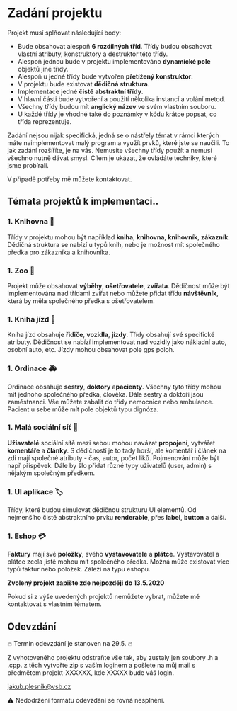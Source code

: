 # Zadání projektu 

Projekt musí splňovat následující body:

* Bude obsahovat alespoň **6 rozdílných tříd**. Třídy budou obsahovat vlastní atributy, konstruktory a destruktor této třídy.
* Alespoň jednou bude v projektu implementováno **dynamické pole** objektů jiné třídy.
* Alespoň u jedné třídy bude vytvořen **přetížený konstruktor**.
* V projektu bude existovat **dědičná struktura**. 
* Implementace jedné **čistě abstraktní třídy**.
* V hlavní části bude vytvoření a použití několika instancí a volání metod.
* Všechny třídy budou mít **anglický název** ve svém vlastním souboru. 
* U každé třídy je vhodné také do poznámky v kódu krátce popsat, co třída reprezentuje.

Zadání nejsou nijak specifická, jedná se o nástřely témat v rámci kterých máte naimplementovat malý program a využít prvků, které jste se naučili. To jak zadání rozšíříte, je na vás. Nemusíte všechny třídy použít a nemusí všechno nutně dávat smysl. Cílem je ukázat, že ovládáte techniky, které jsme probírali.

V případě potřeby mě můžete kontaktovat.

## Témata projektů k implementaci.. 

### 1. Knihovna :book:
Třídy v projektu mohou být například **kniha**, **knihovna**, **knihovník**, **zákazník**. 
Dědičná struktura se nabízí u typů knih, nebo je možnost mít společného předka pro zákazníka a knihovníka.

### 1. Zoo :lion:
Projekt může obsahovat **výběhy**, **ošetřovatele**, **zvířata**. 
Dědičnost může být implementována nad třídami zvířat nebo můžete přidat třídu **návštěvník**, která by měla společného předka s ošetřovatelem. 

### 1. Kniha jízd :car:
Kniha jízd obsahuje **řidiče**, **vozidla**, **jízdy**. Třídy obsahují své specifické atributy.
Dědičnost se nabízí implementovat nad vozidly jako nákladní auto, osobní auto, etc. Jízdy mohou obsahovat pole gps poloh.

### 1. Ordinace :ambulance:
Ordinace obsahuje **sestry**, **doktory** a**pacienty**. Všechny tyto třídy mohou mít jednoho společného předka, člověka. Dále sestry a doktoři jsou zaměstnanci. Vše můžete zabalit do třídy nemocnice nebo ambulance. Pacient u sebe může mít pole objektů typu dignóza.

### 1. Malá sociální síť :couple:
**Užiavatelé** sociální sítě mezi sebou mohou navázat **propojení**, vytvářet **komentáře** a **články**.
S dědičností je to tady horší, ale komentář i článek na zdi mají společné atributy - čas, autor, počet liků. Pojmenování může být např příspěvek. Dále by šlo přidat různé typy uživatelů (user, admin) s nějakým společným předkem.

### 1. UI aplikace :label:
Třídy, které budou simulovat dědičnou strukturu UI elementů. Od nejmenšího čistě abstraktního prvku **renderable**, přes **label**, **button** a další. 

### 1. Eshop :credit_card:
**Faktury** mají své **položky**, svého **vystavovatele** a **plátce**. Vystavovatel a plátce zcela jistě mohou mít společného předka. Možná může existovat více typů faktur nebo položek. Záleží na typu eshopu.

**Zvolený projekt zapište zde nejpozději do 13.5.2020**

Pokud si z výše uvedených projektů nemůžete vybrat, můžete mě kontaktovat s vlastním tématem.

## Odevzdání

:fire: Termín odevzdání je stanoven na 29.5. :fire:

Z vyhotoveného projektu odstraňte vše tak, aby zustaly jen soubory .h a .cpp. z těch vytvořte zip s vaším loginem a pošlete na můj mail s předmětem projekt-XXXXXX, kde XXXXX bude váš login. 

jakub.plesnik@vsb.cz

:warning: Nedodržení formátu odevzdání se rovná nesplnění. 


